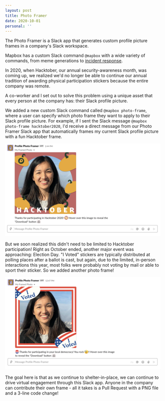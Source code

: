 ```yaml
---
layout: post
title: Photo Framer
date: 2020-10-01
personal: ''
---
```


The Photo Framer is a Slack app that generates custom profile picture frames in a company's Slack workspace.

<!-- more -->

Mapbox has a custom Slack command `@mapbox` with a wide variety of commands, from meme generations to [incident response](https://blog.mapbox.com/building-on-call-mapboxs-managed-incident-response-tool-59fadd87317a).

In 2020, when Hacktober, our annual security-awareness month, was coming up, we realized we'd no longer be able to continue our annual tradition of awarding physical participation stickers because the entire company was remote.

A co-worker and I set out to solve this problem using a unique asset that every person at the company has: their Slack profile picture.

We added a new custom Slack command called `@mapbox photo-frame`, where a user can specify which photo frame they want to apply to their Slack profile picture. For example, if I sent the Slack message `@mapbox photo-frame hacktober2020`, I'd receive a direct message from our Photo Framer Slack app that automatically frames my current Slack profile picture with a fun Hacktober frame.

![hacktober](/assets/images/photo-framer/hacktober.png)

But we soon realized this didn't need to be limited to Hacktober participation! Right as October ended, another major event was approaching: Election Day. "I Voted" stickers are typically distributed at polling places after a ballot is cast, but again, due to the limited, in-person interactions this year, most folks were probably not voting by mail or able to sport their sticker. So we added another photo frame!

![i-voted](/assets/images/photo-framer/i-voted.png)

The goal here is that as we continue to shelter-in-place, we can continue to drive virtual engagement through this Slack app. Anyone in the company can contribute their own frame - all it takes is a Pull Request with a PNG file and a 3-line code change!